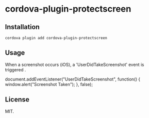 
# cordova-plugin-protectscreen
 

## Installation
`cordova plugin add cordova-plugin-protectscreen`

## Usage
When a screenshot occurs (iOS), a 'UserDidTakeScreenshot' event is triggered .

document.addEventListener("UserDidTakeScreenshot", function() {
    window.alert("Screenshot Taken");
}, false);  
    
## License 
MIT.